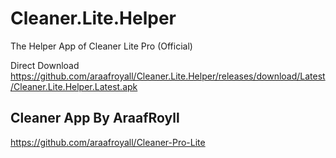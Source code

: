 # Cleaner.Lite.Helper
The Helper App of Cleaner Lite Pro (Official)


Direct Download 
https://github.com/araafroyall/Cleaner.Lite.Helper/releases/download/Latest/Cleaner.Lite.Helper.Latest.apk


## Cleaner App By AraafRoyll
https://github.com/araafroyall/Cleaner-Pro-Lite
